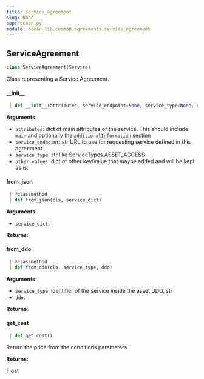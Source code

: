 ```yaml
---
title: service_agreement
slug: None
app: ocean.py
module: ocean_lib.common.agreements.service_agreement
---
```

## ServiceAgreement

```python
class ServiceAgreement(Service)
```

Class representing a Service Agreement.

#### \_\_init\_\_

```python
 | def __init__(attributes, service_endpoint=None, service_type=None, service_index=None, other_values=None)
```

**Arguments**:

- `attributes`: dict of main attributes of the service. This should
include `main` and optionally the `additionalInformation` section
- `service_endpoint`: str URL to use for requesting service defined in this agreement
- `service_type`: str like ServiceTypes.ASSET_ACCESS
- `other_values`: dict of other key/value that maybe added and will be kept as is.

#### from\_json

```python
 | @classmethod
 | def from_json(cls, service_dict)
```

**Arguments**:

- `service_dict`: 

**Returns**:



#### from\_ddo

```python
 | @classmethod
 | def from_ddo(cls, service_type, ddo)
```

**Arguments**:

- `service_type`: identifier of the service inside the asset DDO, str
- `ddo`: 

**Returns**:



#### get\_cost

```python
 | def get_cost()
```

Return the price from the conditions parameters.

**Returns**:

Float

